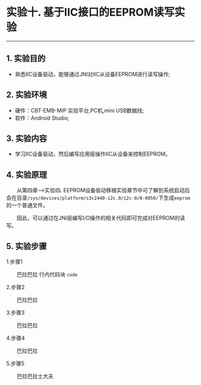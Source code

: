 # 实验十. 基于IIC接口的EEPROM读写实验

----------
## 1. 实验目的
- 熟悉IIC设备驱动，能够通过JNI对IIC从设备EEPROM进行读写操作;

## 2. 实验环境
- 硬件：CBT-EMB-MIP 实验平台,PC机,mini USB数据线;
- 软件：Android Studio;

## 3. 实验内容
- 学习IIC设备驱动，然后编写应用层操作IIC从设备来控制EEPROM。

## 4. 实验原理
&emsp;&emsp;从第四章-->实验四. EEPROM设备驱动移植实验章节中可了解到系统启动后会在目录`/sys/devices/platform/s3c2440-i2c.0/i2c-0/0-0050/`下生成`eeprom`的一个普通文件。   

&emsp;&emsp;因此，可以通过在JNI层编写I/O操作的相关代码即可完成对EEPROM的读写。

## 5. 实验步骤
1.步骤1

&emsp;&emsp;巴拉巴拉
行内代码块 `code`   

2.步骤2

&emsp;&emsp;巴拉巴拉   

3.步骤3

&emsp;&emsp;巴拉巴拉   

4.步骤4

&emsp;&emsp;巴拉巴拉   

5.步骤5

&emsp;&emsp;巴拉巴拉士大夫